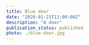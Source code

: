 ```yaml
---
title: Blue door
date: "2020-01-21T11:00:00Z"
description: "A door"
publication_status: published
photo: ./blue-door.jpg
---
```



